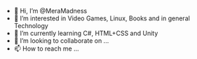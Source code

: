 - 👋 Hi, I’m @MeraMadness
- 👀 I’m interested in Video Games, Linux, Books and in general Technology
- 🌱 I’m currently learning C#, HTML+CSS and Unity
- 💞️ I’m looking to collaborate on ...
- 📫 How to reach me ...

<!---
MeraMadness/MeraMadness is a ✨ special ✨ repository because its `README.md` (this file) appears on your GitHub profile.
You can click the Preview link to take a look at your changes.
--->
